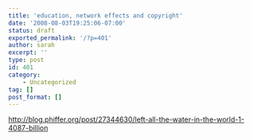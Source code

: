 ```yaml
---
title: 'education, network effects and copyright'
date: '2008-08-03T19:25:06-07:00'
status: draft
exported_permalink: '/?p=401'
author: sarah
excerpt: ''
type: post
id: 401
category:
    - Uncategorized
tag: []
post_format: []
---
```

http://blog.phiffer.org/post/27344630/left-all-the-water-in-the-world-1-4087-billion